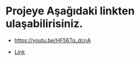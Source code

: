 
# Projeye Aşağıdaki linkten ulaşabilirisiniz.

- https://youtu.be/HF56Tq_dcnA

- <a href="https://youtu.be/HF56Tq_dcnA">Link</a>